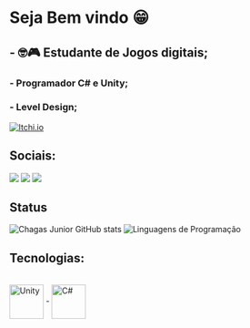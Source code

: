 # Seja Bem vindo 😁

##   - 🤓🎮 Estudante de Jogos digitais;

###   - Programador C# e Unity;
###   - Level Design;
[![Itchi.io](https://img.shields.io/badge/Itch.io-FA5C5C?style=for-the-badge&logo=itchdotio&logoColor=white)](https://www.onomatopeiaa.itch.io)
##



## Sociais: 
<div> 
<a href="https://open.spotify.com/user/thierryfm25?si=gvRGqc5hSO6Bis3Uh45vPw"><img src="https://img.shields.io/badge/Spotify-1ED760?style=for-the-badge&logo=spotify&logoColor=white" target="_blank"></a>
  <a href="https://www.instagram.com/thierry9977/" target="_blank"><img src="https://img.shields.io/badge/-Instagram-%23E4405F?style=for-the-badge&logo=instagram&logoColor=white" target="_blank"></a>
  <a href = "thierryfm25@gmail.com"><img src="https://img.shields.io/badge/-Gmail-%23333?style=for-the-badge&logo=gmail&logoColor=white" target="_blank"></a>
</div>


## Status
![Chagas Junior GitHub stats](https://github-readme-stats.vercel.app/api?username=Onomatopeiaa&show_icons=true&theme=Gradient)
![Linguagens de Programação](https://github-readme-stats.vercel.app/api/top-langs/?username=Onomatopeiaa&layout=compact&hide_title=true&theme=radical)


## Tecnologias:
<div style="display: inline_block"><br/>
   <img align="center" alt="Unity" heigth = 60 width = 60 src=  "https://cdn.jsdelivr.net/gh/devicons/devicon/icons/unity/unity-original.svg" />
-
  <img align="center" alt="C#" heigth = 60 width = 60 src= "https://cdn.jsdelivr.net/gh/devicons/devicon/icons/csharp/csharp-original.svg" />
</div>
                                     
                                                                                                                                                             
